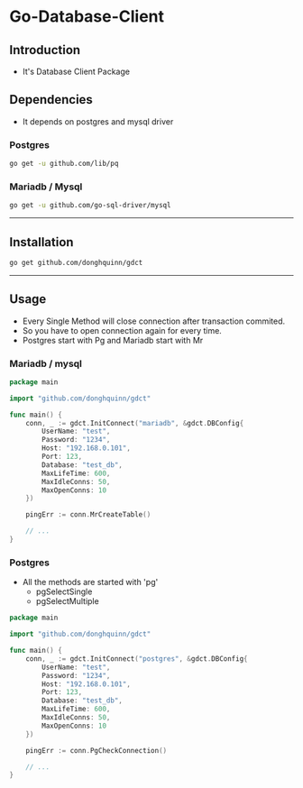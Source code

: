 # Go-Database-Client

## Introduction
* It's Database Client Package
<!-- * It provides creating connection pool, queries, and graceful shutdown -->

## Dependencies
* It depends on postgres and mysql driver

### Postgres
```zsh
go get -u github.com/lib/pq
```

### Mariadb / Mysql
```zsh
go get -u github.com/go-sql-driver/mysql
```

---

## Installation

```zsh
go get github.com/donghquinn/gdct
```

---

## Usage

* Every  Single Method will close connection after transaction commited.
* So you have to open connection again for every time.
* Postgres start with Pg and Mariadb start with Mr

### Mariadb / mysql

```go
package main

import "github.com/donghquinn/gdct"

func main() {
    conn, _ := gdct.InitConnect("mariadb", &gdct.DBConfig{
        UserName: "test",
        Password: "1234",
        Host: "192.168.0.101",
        Port: 123,
        Database: "test_db",
        MaxLifeTime: 600,
        MaxIdleConns: 50,
        MaxOpenConns: 10
    })

    pingErr := conn.MrCreateTable()

    // ...
}
```

### Postgres
* All the methods are started with 'pg'
    * pgSelectSingle
    * pgSelectMultiple

```go
package main

import "github.com/donghquinn/gdct"

func main() {
    conn, _ := gdct.InitConnect("postgres", &gdct.DBConfig{
        UserName: "test",
        Password: "1234",
        Host: "192.168.0.101",
        Port: 123,
        Database: "test_db",
        MaxLifeTime: 600,
        MaxIdleConns: 50,
        MaxOpenConns: 10
    })

    pingErr := conn.PgCheckConnection()

    // ...
}
```